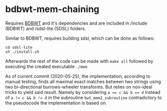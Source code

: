 # bdbwt-mem-chaining

Requires [BDBWT](https://github.com/algbio/bdbwt) and it's dependencies and are included in /include (BDBWT) and /sdsl-lite (SDSL) folders.

Similar to BDBWT, requires building sdsl, which can be done as follows:
```
cd sdsl-lite
sh ./install.sh
```
Afterwards the rest of the code can be made with `make all` followed by executing the created executable `./mem` 

As of current commit (2020-05-25), the implementation, according to manual testing, finds all maximal exact matches between two strings using two bi-directional burrows-wheeler transforms. But relies on non-ideal tricks to yield said result. Namely by considering `a == c && b == d` instead of `a != c && b != d` in the subroutine `bwt_mem2_subroutine` contradictory to the pseudocode the implementation is based on.
